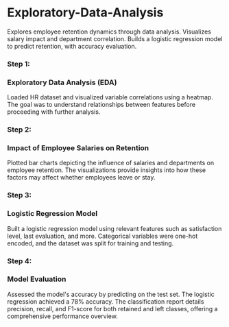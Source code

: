 # Exploratory-Data-Analysis
Explores employee retention dynamics through data analysis. Visualizes salary impact and department correlation. Builds a logistic regression model to predict retention, with accuracy evaluation.
### Step 1: 
### Exploratory Data Analysis (EDA)
Loaded HR dataset and visualized variable correlations using a heatmap. The goal was to understand relationships between features before proceeding with further analysis.

### Step 2: 
### Impact of Employee Salaries on Retention
Plotted bar charts depicting the influence of salaries and departments on employee retention. The visualizations provide insights into how these factors may affect whether employees leave or stay.

### Step 3: 
### Logistic Regression Model
Built a logistic regression model using relevant features such as satisfaction level, last evaluation, and more. Categorical variables were one-hot encoded, and the dataset was split for training and testing.

### Step 4: 
### Model Evaluation
Assessed the model's accuracy by predicting on the test set. The logistic regression achieved a 78% accuracy. The classification report details precision, recall, and F1-score for both retained and left classes, offering a comprehensive performance overview.

